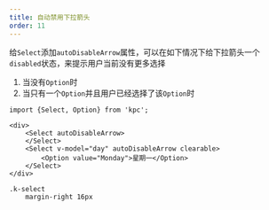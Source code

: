 ```yaml
---
title: 自动禁用下拉箭头
order: 11
---
```


给`Select`添加`autoDisableArrow`属性，可以在如下情况下给下拉箭头一个`disabled`状态，来提示用户当前没有更多选择

1. 当没有`Option`时
2. 当只有一个`Option`并且用户已经选择了该`Option`时

```vdt
import {Select, Option} from 'kpc';

<div>
    <Select autoDisableArrow>
    </Select>
    <Select v-model="day" autoDisableArrow clearable>
        <Option value="Monday">星期一</Option>
    </Select>
</div>
```

```styl
.k-select
    margin-right 16px
```
